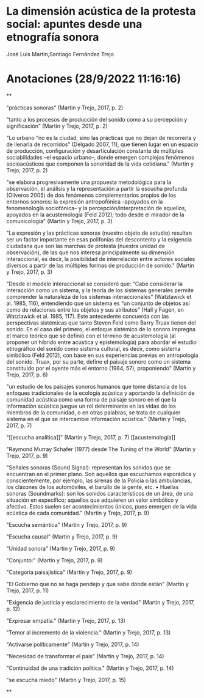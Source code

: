 # La dimensión acústica de la protesta social: apuntes desde una etnografía sonora
José Luis Martin,Santiago Fernández Trejo

# Anotaciones **(28/9/2022 11:16:16)**

**

"prácticas sonoras" (Martin y Trejo, 2017, p. 2)

"tanto a los procesos de producción del sonido como a su percepción y significación" (Martin y Trejo, 2017, p. 2)

"Lo urbano “no es la ciudad, sino las prácticas que no dejan de recorrerla y de llenarla de recorridos” (Delgado 2007, 11), que tienen lugar en un espacio de producción, configuración y desarticulación constante de múltiples sociabilidades –el espacio urbano–, donde emergen complejos fenómenos socioacústicos que componen la sonoridad de la vida cotidiana." (Martin y Trejo, 2017, p. 2)

"se elabora progresivamente una propuesta metodológica para la observación, el análisis y la representación a partir la escucha profunda (Oliveros 2005) de dos fenómenos complementarios propios de los entornos sonoros: la expresión antropofónica –apoyados en la fenomenología sociofónica– y la percepción/interpretación de aquellos, apoyados en la acustemología (Feld 2012); todo desde el mirador de la comunicología" (Martin y Trejo, 2017, p. 3)

"La expresión y las prácticas sonoras (nuestro objeto de estudio) resultan ser un factor importante en esas polifonías del descontento y la exigencia ciudadana que son las marchas de protesta (nuestra unidad de observación), de las que nos interesa principalmente su dimensión interaccional, es decir, la posibilidad de interrelación entre actores sociales diversos a partir de las múltiples formas de producción de sonido." (Martin y Trejo, 2017, p. 3)

"Desde el modelo interaccional se consideró que: “Cabe considerar la interacción como un sistema, y la teoría de los sistemas generales permite comprender la naturaleza de los sistemas interaccionales” (Watzlawick et al. 1985, 116), entendiendo que un sistema es “un conjunto de objetos así como de relaciones entre los objetos y sus atributos” (Hall y Fagen, en Watzlawick et al. 1985, 117). Este antecedente concuerda con las perspectivas sistémicas que tanto Steven Feld como Barry Truax tienen del sonido. En el caso del primero, el enfoque sistémico de lo sonoro impregna el marco teórico que se definió con el término de acustemología (al proponer un híbrido entre acústica y epistemología) para abordar el estudio etnográfico del sonido como sistema cultural, es decir, como sistema simbólico (Feld 2012), con base en sus experiencias previas en antropología del sonido. Truax, por su parte, define el paisaje sonoro como un sistema constituido por el oyente más el entorno (1984, 57), proponiendo" (Martin y Trejo, 2017, p. 6)

"un estudio de los paisajes sonoros humanos que tome distancia de los enfoques tradicionales de la ecología acústica y aportando la definición de comunidad acústica como una forma de paisaje sonoro en el que la información acústica juegue un rol determinante en las vidas de los miembros de la comunidad, o en otras palabras, se trata de cualquier sistema en el que se intercambie información acústica." (Martin y Trejo, 2017, p. 7)

"[[escucha analítica]]" (Martin y Trejo, 2017, p. 7) [[acustemología]]

"Raymond Murray Schafer (1977) desde The Tuning of the World" (Martin y Trejo, 2017, p. 9)

"Señales sonoras (Sound Signal): representan los sonidos que se encuentran en el primer plano. Son aquellos que escuchamos esporádica y conscientemente, por ejemplo, las sirenas de la Policía o las ambulancias, los cláxones de los automóviles, el barullo de la gente, etc. • Huellas sonoras (Soundmarks): son los sonidos característicos de un área, de una situación en específico; aquellos que adquieren un valor simbólico y afectivo. Estos suelen ser acontecimientos únicos, pues emergen de la vida acústica de cada comunidad." (Martin y Trejo, 2017, p. 9)

"Escucha semántica" (Martin y Trejo, 2017, p. 9)

"Escucha causal" (Martin y Trejo, 2017, p. 9)

"Unidad sonora" (Martin y Trejo, 2017, p. 9)

"Conjunto:" (Martin y Trejo, 2017, p. 9)

"Categoría paisajística" (Martin y Trejo, 2017, p. 9)

"El Gobierno que no se haga pendejo y que sabe dónde están" (Martin y Trejo, 2017, p. 11)

"Exigencia de justicia y esclarecimiento de la verdad" (Martin y Trejo, 2017, p. 12)

"Expresar empatía." (Martin y Trejo, 2017, p. 13)

"Temor al incremento de la violencia." (Martin y Trejo, 2017, p. 13)

"Activarse políticamente" (Martin y Trejo, 2017, p. 14)

"Necesidad de transformar el país" (Martin y Trejo, 2017, p. 14)

"Continuidad de una tradición política." (Martin y Trejo, 2017, p. 14)

"se escucha miedo" (Martin y Trejo, 2017, p. 15)

**

